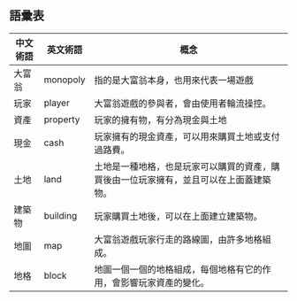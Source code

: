 ## 語彚表

| 中文術語 | 英文術語     | 概念                                          |
|------|----------|---------------------------------------------|
| 大富翁  | monopoly | 指的是大富翁本身，也用來代表一場遊戲                          |
| 玩家   | player   | 大富翁遊戲的參與者，會由使用者輪流操控。                        |
| 資產   | property | 玩家的擁有物，有分為現金與土地                             |
| 現金   | cash     | 玩家擁有的現金資產，可以用來購買土地或支付過路費。                   |
| 土地   | land     | 土地是一種地格，也是玩家可以購買的資產，購買後由一位玩家擁有，並且可以在上面蓋建築物。 |
| 建築物  | building | 玩家購買土地後，可以在上面建立建築物。                         |
| 地圖   | map      | 大富翁遊戲玩家行走的路線圖，由許多地格組成。                      |
| 地格   | block    | 地圖一個一個的地格組成，每個地格有它的作用，會影響玩家資產的變化。           |
